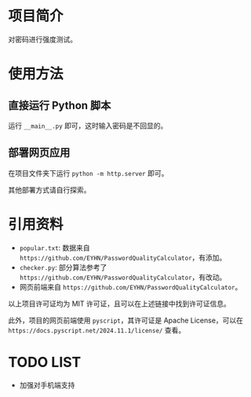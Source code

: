 # 项目简介

对密码进行强度测试。

# 使用方法

## 直接运行 Python 脚本

运行 `__main__.py` 即可，这时输入密码是不回显的。

## 部署网页应用

在项目文件夹下运行 `python -m http.server` 即可。

其他部署方式请自行探索。

# 引用资料

<!-- + `pinyin.txt`: 数据来自 `https://github.com/mozillazg/phrase-pinyin-data`，经过处理，有添加。 -->
+ `popular.txt`: 数据来自 `https://github.com/EYHN/PasswordQualityCalculator`，有添加。
+ `checker.py`: 部分算法参考了 `https://github.com/EYHN/PasswordQualityCalculator`，有改动。
+ 网页前端来自 `https://github.com/EYHN/PasswordQualityCalculator`。

以上项目许可证均为 MIT 许可证，且可以在上述链接中找到许可证信息。

此外，项目的网页前端使用 `pyscript`，其许可证是 Apache License，可以在 `https://docs.pyscript.net/2024.11.1/license/` 查看。

# TODO LIST

+ 加强对手机端支持

